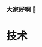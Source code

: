 ### 大家好啊 👋
# 技术
<!--
**woshiljf/woshiljf** is a ✨ _special_ ✨ repository because its `README.md` (this file) appears on your GitHub profile.

Here are some ideas to get you started:

- ByteDance
- 前端模块化，工程化。
- 👯 I’m looking to collaborate on ...
- 🤔 I’m looking for help with ...
- 💬 Ask me about ...
- 📫 How to reach me: ...
- 😄 Pronouns: ...
- ⚡ Fun fact: ...
-->
